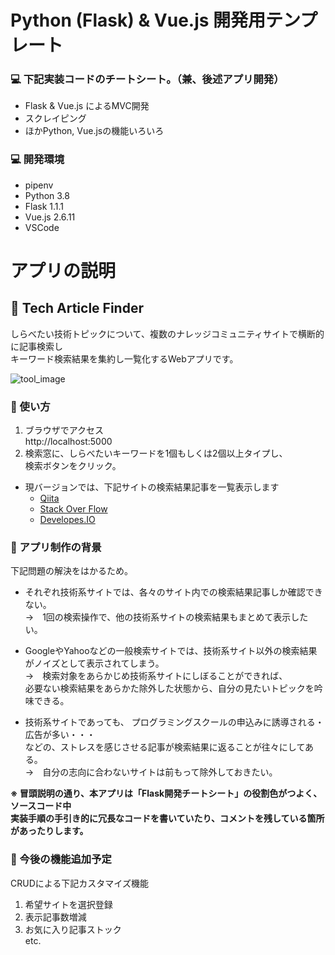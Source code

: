 # Python (Flask) & Vue.js 開発用テンプレート

### 💻 下記実装コードのチートシート。（兼、後述アプリ開発）
- Flask & Vue.js によるMVC開発
- スクレイピング
- ほかPython, Vue.jsの機能いろいろ

### 💻 開発環境
- pipenv
- Python 3.8
- Flask 1.1.1
- Vue.js 2.6.11
- VSCode


# アプリの説明

## __🔎 Tech Article Finder__

しらべたい技術トピックについて、複数のナレッジコミュニティサイトで横断的に記事検索し  
キーワード検索結果を集約し一覧化するWebアプリです。

![tool_image](https://user-images.githubusercontent.com/33124627/74113258-665aa800-4be6-11ea-9250-e2e3905ec655.png)


### 🔎 使い方

1. ブラウザでアクセス  
  http://localhost:5000
1. 検索窓に、しらべたいキーワードを1個もしくは2個以上タイプし、  
  検索ボタンをクリック。
  - 現バージョンでは、下記サイトの検索結果記事を一覧表示します
    - [Qiita](https://qiita.com/)
    - [Stack Over Flow](https://stackoverflow.com/)
    - [Developes.IO](https://dev.classmethod.jp/)

### 🔎 アプリ制作の背景

下記問題の解決をはかるため。

- それぞれ技術系サイトでは、各々のサイト内での検索結果記事しか確認できない。  
  →　1回の検索操作で、他の技術系サイトの検索結果もまとめて表示したい。

- GoogleやYahooなどの一般検索サイトでは、技術系サイト以外の検索結果がノイズとして表示されてしまう。  
  →　検索対象をあらかじめ技術系サイトにしぼることができれば、  
  必要ない検索結果をあらかた除外した状態から、自分の見たいトピックを吟味できる。

- 技術系サイトであっても、
  プログラミングスクールの申込みに誘導される・広告が多い・・・  
  などの、ストレスを感じさせる記事が検索結果に返ることが往々にしてある。  
  →　自分の志向に合わないサイトは前もって除外しておきたい。


__※ 冒頭説明の通り、本アプリは「Flask開発チートシート」の役割色がつよく、ソースコード中  
実装手順の手引き的に冗長なコードを書いていたり、コメントを残している箇所があったりします。__


### 🔎 今後の機能追加予定

  CRUDによる下記カスタマイズ機能
  1. 希望サイトを選択登録
  1. 表示記事数増減
  1. お気に入り記事ストック  
  etc.

